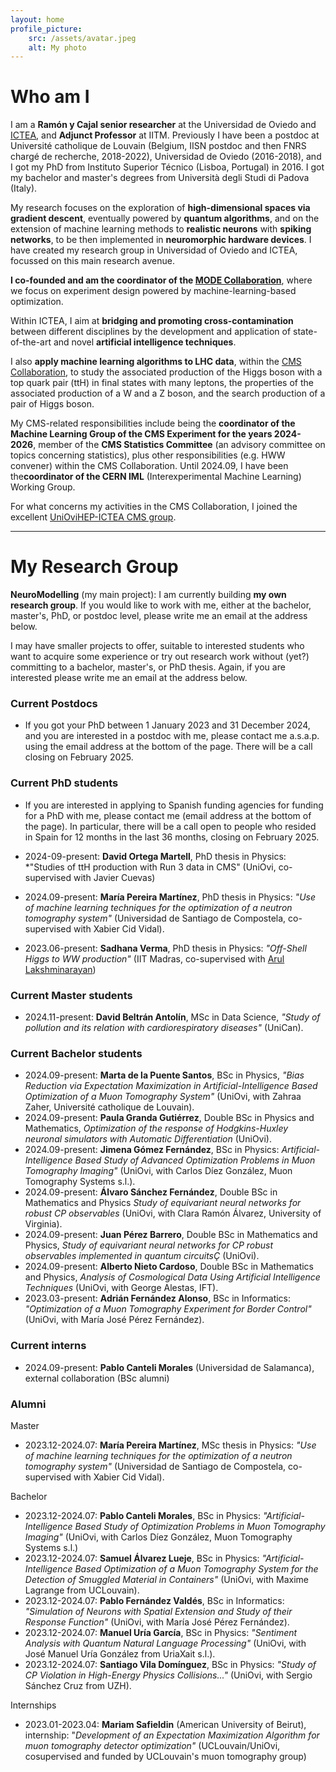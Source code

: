 ```yaml
---
layout: home
profile_picture:
    src: /assets/avatar.jpeg
    alt: My photo
---
```


# Who am I

I am a **Ramón y Cajal senior researcher** at the Universidad de Oviedo and [ICTEA](https://ictea.uniovi.es/), and **Adjunct Professor** at IITM. Previously I have been a postdoc at Université catholique de Louvain (Belgium, IISN postdoc and then FNRS chargé de recherche, 2018-2022), Universidad de Oviedo (2016-2018), and I got my PhD from Instituto Superior Técnico (Lisboa, Portugal) in 2016. I got my bachelor and master's degrees from Università degli Studi di Padova (Italy).

My research focuses on the exploration of **high-dimensional spaces via gradient descent**, eventually powered by **quantum algorithms**, and on the extension of machine learning methods to **realistic neurons** with **spiking networks**, to be then implemented in **neuromorphic hardware devices**. I have created my research group in Universidad of Oviedo and ICTEA, focussed on this main research avenue.

**I co-founded and am the coordinator of the [MODE Collaboration](https://mode-collaboration.github.io/)**, where we focus on experiment design powered by machine-learning-based optimization.

Within ICTEA, I aim at **bridging and promoting cross-contamination** between different disciplines by the development and application of state-of-the-art and novel **artificial intelligence techniques**.

I also **apply machine learning algorithms to LHC data**, within the [CMS Collaboration](https://cms.cern/collaboration), to study the associated production of the Higgs boson with a top quark pair (ttH) in final states with many leptons, the properties of the associated production of a W and a Z boson, and the search production of a pair of Higgs boson.

My CMS-related responsibilities include being the **coordinator of the Machine Learning Group of the CMS Experiment for the years 2024-2026**, member of the **CMS Statistics Committee** (an advisory committee on topics concerning statistics), plus other responsibilities (e.g. HWW convener) within the CMS Collaboration. Until 2024.09, I have been the**coordinator of the CERN IML** (Interexperimental Machine Learning) Working Group.

For what concerns my activities in the CMS Collaboration, I joined the excellent [UniOviHEP-ICTEA CMS group](https://www.hep.uniovi.es/).

***

# My Research Group

**NeuroModelling** (my main project): I am currently building **my own research group**. If you would like to work with me, either at the bachelor, master's, PhD, or postdoc level, please write me an email at the address below.

I may have smaller projects to offer, suitable to interested students who want to acquire some experience or try out research work without (yet?) committing to a bachelor, master's, or PhD thesis. Again, if you are interested please write me an email at the address below.

### Current Postdocs

- If you got your PhD between 1 January 2023 and 31 December 2024, and you are interested in a postdoc with me, please contact me a.s.a.p. using the email address at the bottom of the page. There will be a call closing on February 2025.
    

### Current PhD students

- If you are interested in applying to Spanish funding agencies for funding for a PhD with me, please contact me (email address at the bottom of the page). In particular, there will be a call open to people who resided in Spain for 12 months in the last 36 months, closing on February 2025.

- 2024-09-present: **David Ortega Martell**, PhD thesis in Physics: *"Studies of ttH production with Run 3 data in CMS" (UniOvi, co-supervised with Javier Cuevas)
- 2024.09-present: **María Pereira Martínez**, PhD thesis in Physics: *"Use of machine learning techniques for the optimization of a neutron tomography system"* (Universidad de Santiago de Compostela, co-supervised with Xabier Cid Vidal).
- 2023.06-present: **Sadhana Verma**, PhD thesis in Physics: *"Off-Shell Higgs to WW production"* (IIT Madras, co-supervised with [Arul Lakshminarayan](https://physics.iitm.ac.in/~arul/))

### Current Master students

- 2024.11-present: **David Beltrán Antolín**, MSc in Data Science, *"Study of pollution and its relation with cardiorespiratory diseases"* (UniCan).

### Current Bachelor students


- 2024.09-present: **Marta de la Puente Santos**, BSc in Physics, *"Bias Reduction via Expectation Maximization in Artificial-Intelligence Based Optimization of a Muon Tomography System"* (UniOvi, with Zahraa Zaher, Université catholique de Louvain).
- 2024.09-present: **Paula Granda Gutiérrez**, Double BSc in Physics and Mathematics, *Optimization of the response of Hodgkins-Huxley neuronal simulators with Automatic Differentiation* (UniOvi).
- 2024.09-present: **Jimena Gómez Fernández**, BSc in Physics: *Artificial-Intelligence Based Study of Advanced Optimization Problems in Muon Tomography Imaging"* (UniOvi, with Carlos Díez González, Muon Tomography Systems s.l.).
- 2024.09-present: **Álvaro Sánchez Fernández**, Double BSc in Mathematics and Physics *Study of equivariant neural networks for robust CP observables* (UniOvi, with Clara Ramón Álvarez, University of Virginia).
- 2024.09-present: **Juan Pérez Barrero**, Double BSc in Mathematics and Physics, *Study of equivariant neural networks for CP robust observables implemented in quantum circuitsÇ* (UniOvi).
- 2024.09-present: **Alberto Nieto Cardoso**, Double BSc in Mathematics and Physics, *Analysis of Cosmological Data Using Artificial Intelligence Techniques* (UniOvi, with George Alestas, IFT).
- 2023.03-present: **Adrián Fernández Alonso**, BSc in Informatics: *"Optimization of a Muon Tomography Experiment for Border Control"* (UniOvi, with María José Pérez Fernández).

### Current interns

- 2024.09-present: **Pablo Canteli Morales** (Universidad de Salamanca), external collaboration (BSc alumni)
       
### Alumni

Master
- 2023.12-2024.07: **María Pereira Martínez**, MSc thesis in Physics: *"Use of machine learning techniques for the optimization of a neutron tomography system"* (Universidad de Santiago de Compostela, co-supervised with Xabier Cid Vidal).

Bachelor
- 2023.12-2024.07: **Pablo Canteli Morales**, BSc in Physics: *"Artificial-Intelligence Based Study of Optimization Problems in Muon Tomography Imaging"* (UniOvi, with Carlos Díez González, Muon Tomography Systems s.l.)
- 2023.12-2024.07: **Samuel Álvarez Lueje**, BSc in Physics: *"Artificial-Intelligence Based Optimization of a Muon Tomography System for the Detection of Smuggled Material in Containers"* (UniOvi, with Maxime Lagrange from UCLouvain).
- 2023.12-2024.07: **Pablo Fernández Valdés**, BSc in Informatics: *"Simulation of Neurons with Spatial Extension and Study of their Response Function"* (UniOvi, with María José Pérez Fernández).
- 2023.12-2024.07: **Manuel Uría García**, BSc in Physics: *"Sentiment Analysis with Quantum Natural Language Processing"* (UniOvi, with José Manuel Uría González from UriaXait s.l.).
- 2023.12-2024.07: **Santiago Vila Domínguez**, BSc in Physics: *"Study of CP Violation in High-Energy Physics Collisions..."* (UniOvi, with Sergio Sánchez Cruz from UZH).
<!-- - 2023.12-present: **Nicolás Lozano García**, BSc in Informatics: *"Simulation of Neurons with Spatial Extension and Study of their Response Function"* (UniOvi, with María José Pérez Fernández) -->
Internships
- 2023.01-2023.04: **Mariam Safieldin** (American University of Beirut), internship: "*Development of an Expectation Maximization Algorithm for muon tomography detector optimization"* (UCLouvain/UniOvi, cosupervised and funded by UCLouvain's muon tomography group)
